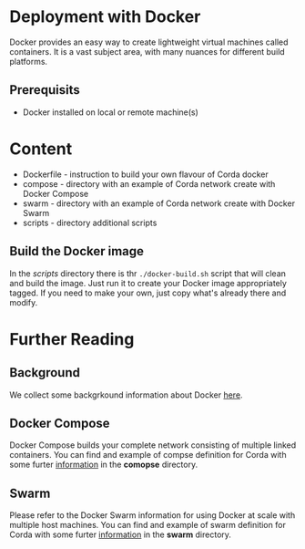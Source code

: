 # Deployment with Docker

Docker provides an easy way to create lightweight virtual machines called containers. It is a vast subject area, with many 
nuances for different build platforms.

## Prerequisits

- Docker installed on local or remote machine(s)


# Content 

- Dockerfile - instruction to build your own flavour of Corda docker
- compose - directory with an example of Corda network create with Docker Compose
- swarm - directory with an example of Corda network create with Docker Swarm
- scripts - directory additional scripts


## Build the Docker image

In the _scripts_ directory there  is thr `./docker-build.sh` script that will clean and build the image. Just run
it to create your Docker image appropriately tagged. If you need to make your own, just copy what's
already there and modify.

# Further Reading

## Background 

We collect some backgrkound information about Docker [here](Background.md).

## Docker Compose

Docker Compose builds your complete network consisting of multiple linked containers. 
You can find and example of compse definition for Corda with some furter [information](compose/README.md) in the **comopse** directory.

## Swarm

Please refer to the Docker Swarm information for using Docker at scale with multiple host machines. 
You can find and example of swarm definition for Corda with some furter [information](swarm/README.md) in the **swarm** directory.



